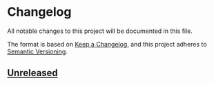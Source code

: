 <!--
Conforms to Keep-a-Changelog.
See: https://keepachangelog.com/en/1.0.0/

Types of changes:

- [Added] for new features.
- [Changed] for changes in existing functionality.
- [Deprecated] for soon-to-be removed features.
- [Removed] for now removed features.
- [Fixed] for any bug fixes.
- [Security] in case of vulnerabilities.

Tagged Links:

Should be a second level heading with a URL to the git diff.  For example:

```markdown
# [1.0.0](https://example.com/compare/v0.9.0...v1.0.0)
```
-->

# Changelog

All notable changes to this project will be documented in this file.

The format is based on [Keep a Changelog], and this project adheres to [Semantic Versioning].

## [Unreleased]

<!-- Package Links (alphabetical) -->
[yamllint]: <https://yamllint.readthedocs.io/en/stable/index.html>

<!-- Links to Other Documentation -->
[Keep a Changelog]: <https://keepachangelog.com/en/1.0.0/>
[Semantic Versioning]: <https://semver.org/spec/v2.0.0.html>

<!-- Releases and Tags -->
[Unreleased]: <https://github.com/compare/v0.0.0...main>
